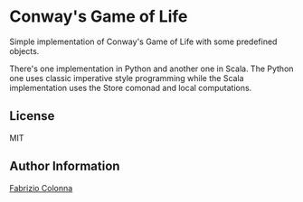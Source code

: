 # Conway's Game of Life

Simple implementation of Conway's Game of Life with some predefined objects.

There's one implementation in Python and another one in Scala. The Python one
uses classic imperative style programming while the Scala implementation uses
the Store comonad and local computations.

## License

MIT

## Author Information

[Fabrizio Colonna](mailto:colofabrix@tin.it)
